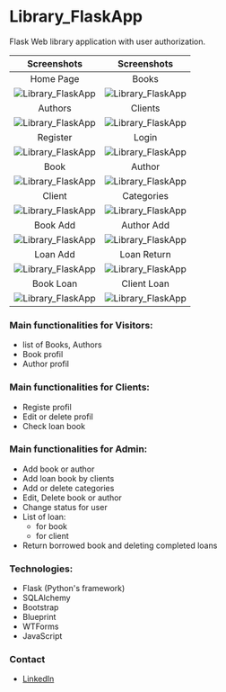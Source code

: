 # Library_FlaskApp

Flask Web library application with user authorization.

Screenshots                                             |Screenshots                                             
:------------------------------------------------------:|:------------------------------------------------------:
Home Page                                               |Books
![Library_FlaskApp](../main/screenshot/home_page.png)   |![Library_FlaskApp](../main/screenshot/books.png)
Authors                                                 |Clients
![Library_FlaskApp](../main/screenshot/authors.png)     |![Library_FlaskApp](../main/screenshot/users.png)
Register                                                |Login
![Library_FlaskApp](../main/screenshot/register.png)    |![Library_FlaskApp](../main/screenshot/login.png)
Book                                                    |Author
![Library_FlaskApp](../main/screenshot/book_profile.png)|![Library_FlaskApp](../main/screenshot/author_profile.png)
Client                                                  |Categories
![Library_FlaskApp](../main/screenshot/user_profile.png)|![Library_FlaskApp](../main/screenshot/categories.png)
Book Add                                                |Author Add
![Library_FlaskApp](../main/screenshot/book_add.png)    |![Library_FlaskApp](../main/screenshot/author_add.png)
Loan Add                                                |Loan Return
![Library_FlaskApp](../main/screenshot/loan_add.png)    |![Library_FlaskApp](../main/screenshot/loan_return.png)
Book Loan                                               |Client Loan
![Library_FlaskApp](../main/screenshot/book_loan.png)   |![Library_FlaskApp](../main/screenshot/client_loan.png)

### Main functionalities for Visitors:
- list of Books, Authors
- Book profil
- Author profil

### Main functionalities for Clients:
- Registe profil
- Edit or delete profil
- Check loan book

### Main functionalities for Admin:
- Add book or author
- Add loan book by clients
- Add or delete categories
- Edit, Delete book or author
- Change status for user
- List of loan:
    - for book
    - for client 
- Return borrowed book and deleting completed loans

### Technologies:
* Flask (Python's framework)
* SQLAlchemy
* Bootstrap
* Blueprint
* WTForms
* JavaScript

### Contact
* [LinkedIn](https://www.linkedin.com/in/mariusz-kuleta/)
